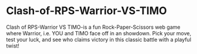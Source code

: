 # Clash-of-RPS-Warrior-VS-TIMO
Clash of RPS-Warrior VS TIMO-is a fun Rock-Paper-Scissors web game where Warrior, i.e. YOU and TIMO face off in an showdown. Pick your move, test your luck, and see who claims victory in this classic battle with a playful twist!
